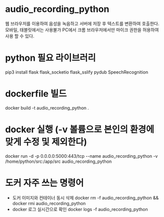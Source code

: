 # audio_recording_python
웹 브라우저를 이용하여 음성을 녹음하고 서버에 저장 후 텍스트를 변환하여 호출한다.
모바일, 태블릿에서는 사용불가
PC에서 크롬 브라우저에서만 마이크 권한을 허용하여 사용 할 수 있다.

# python 필요 라이브러리
pip3 install flask flask_socketio flask_sslify pydub SpeechRecognition

# dockerfile 빌드
docker build -t audio_recording_python .

# docker 실행 (-v 볼륨으로 본인의 환경에 맞게 수정 및 제외한다)
docker run -d -p 0.0.0.0:5000:443/tcp --name audio_recording_python -v /home/python/src:/app/src audio_recording_python



# 도커 자주 쓰는 명령어 

- 도커 이미지와 컨테이너 동시 삭제
docker rm -f audio_recording_python && docker rmi audio_recording_python
- docker 로그 실시간으로 확인
docker logs -f audio_recording_python
